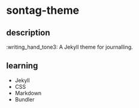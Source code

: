 # sontag-theme

## description
:writing_hand_tone3: A Jekyll theme for journalling.

## learning
- Jekyll
- CSS
- Markdown
- Bundler
